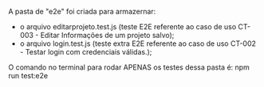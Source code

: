 A pasta de "e2e" foi criada para armazernar:

- o arquivo editarprojeto.test.js (teste E2E referente ao caso de uso CT-003 - Editar Informações de um projeto salvo);
- o arquivo login.test.js (teste extra E2E referente ao caso de uso CT-002 - Testar login com credenciais válidas.);

O comando no terminal para rodar APENAS os testes dessa pasta é: npm run test:e2e